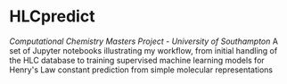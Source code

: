 # HLCpredict
*Computational Chemistry Masters Project - University of Southampton*
A set of Jupyter notebooks illustrating my workflow, from initial
handling of the HLC database to training supervised machine learning models
for Henry's Law constant prediction from simple molecular representations
